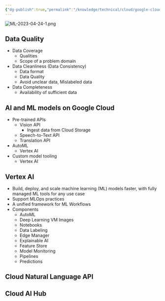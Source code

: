 ```yaml
---
{"dg-publish":true,"permalink":"/knowledge/technical/cloud/google-cloud/ml/","dgPassFrontmatter":true}
---
```


![ML-2023-04-24-1.png](/img/user/Attachments/ML-2023-04-24-1.png)
## Data Quality
- Data Coverage
	- Qualities
	- Scope of a problem domain
- Data Cleanliness (Data Consistency)
	- Data format
	- Data Quality
	- Avoid unclear data, Mislabeled data
- Data Completeness
	- Availability of sufficient data
## AI and ML models on Google Cloud 
- Pre-trained APIs
	- Vision API
		- Ingest data from Cloud Storage
	- Speech-to-Text API
	- Translation API
- AutoML
	- Vertex AI
- Custom model tooling
	- Vertex AI
## Vertex AI
- Build, deploy, and scale machine learning (ML) models faster, with fully managed ML tools for any use case
- Support MLOps practices
- A unified framework for ML Workflows
- Components
	- AutoML
	- Deep Learning VM Images
	- Notebooks
	- Data Labeling
	- Edge Manager
	- Explainable AI
	- Feature Store
	- Model Monitoring
	- Pipelines
	- Predictions
## Cloud Natural Language API
## Cloud AI Hub